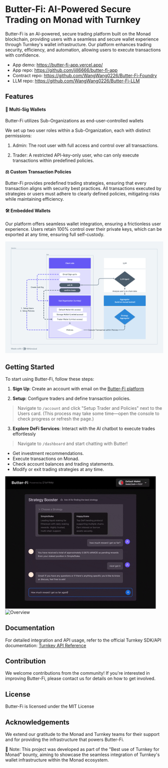 # Butter-Fi: AI-Powered Secure Trading on Monad with Turnkey

Butter-Fi is an AI-powered, secure trading platform built on the Monad blockchain, providing users with a seamless and secure wallet experience through Turnkey's wallet infrastructure. Our platform enhances trading security, efficiency, and automation, allowing users to execute transactions with confidence.

- App demo: https://butter-fi-app.vercel.app/
- App repo: https://github.com/jill6666/butter-fi-app
- Contract repo: https://github.com/WangWang0226/Butter-Fi-Foundry
- LLM repo: https://github.com/WangWang0226/Butter-Fi-LLM

## Features

#### 🔐 Multi-Sig Wallets
Butter-Fi utilizes Sub-Organizations as end-user-controlled wallets

We set up two user roles within a Sub-Organization, each with distinct permissions:

1. Admin: The root user with full access and control over all transactions.

2. Trader: A restricted API-key-only user, who can only execute transactions within predefined policies.

#### ⚖️ Custom Transaction Policies
Butter-Fi provides predefined trading strategies, ensuring that every transaction aligns with security best practices. All transactions executed by strategies or users must adhere to clearly defined policies, mitigating risks while maintaining efficiency.

#### 🛠 Embedded Wallets
Our platform offers seamless wallet integration, ensuring a frictionless user experience. Users retain 100% control over their private keys, which can be exported at any time, ensuring full self-custody.

<img src="public/images/overview.png" alt="Overview" width="1200">

## Getting Started
To start using Butter-Fi, follow these steps:

1. **Sign Up**: Create an account with email on the [Butter-Fi platform]('https://butter-fi-app.vercel.app/')

2. **Setup**: Configure traders and define transaction policies. 

> Navigate to `/account` and click "Setup Trader and Policies" next to the Users card. (This process may take some time—open the console to check progress or refresh the page.)

3. **Explore DeFi Services**: Interact with the AI chatbot to execute trades effortlessly


> Navigate to `/dashboard` and start chatting with Butter!

- Get investment recommendations.
- Execute transactions on Monad.
- Check account balances and trading statements.
- Modify or exit trading strategies at any time.

<img src="public/images/checkPosition.gif" alt="Overview" width="480">
<img src="public/images/tradeExecute.gif" alt="Overview" width="480">

## Documentation
For detailed integration and API usage, refer to the official Turnkey SDK/API documentation: [Turnkey API Reference]('https://docs.turnkey.com')

## Contribution
We welcome contributions from the community! If you're interested in improving Butter-Fi, please contact us for details on how to get involved.

## License
Butter-Fi is licensed under the MIT License

## Acknowledgements
We extend our gratitude to the Monad and Turnkey teams for their support and for providing the infrastructure that powers Butter-Fi.

📌 Note: This project was developed as part of the "Best use of Turnkey for Monad" bounty, aiming to showcase the seamless integration of Turnkey's wallet infrastructure within the Monad ecosystem.